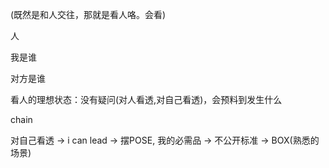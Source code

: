 
(既然是和人交往，那就是看人咯。会看)

人

我是谁

对方是谁

看人的理想状态：没有疑问(对人看透,对自己看透)，会预料到发生什么




chain

对自己看透 -> i can lead -> 摆POSE, 我的必需品 -> 不公开标准 -> BOX(熟悉的场景)




